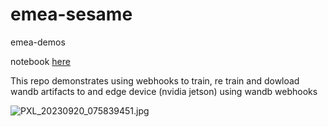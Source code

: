 # emea-sesame
emea-demos

notebook [here](https://colab.research.google.com/drive/1PdR7tzXbBp7HupE3pq633cHR7Qs-ub8x?usp=sharing)

This repo demonstrates using webhooks to train, re train and dowload wandb artifacts to and edge device (nvidia jetson) using wandb webhooks

![PXL_20230920_075839451.jpg](/home/frida/emea-sesame/PXL_20230920_075839451.jpg)